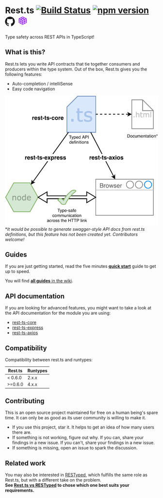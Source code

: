 # <a name="readme"></a> Rest.ts [![Build Status](https://travis-ci.org/hmil/rest.ts.svg?branch=master)](https://travis-ci.org/hmil/rest.ts) [![npm version](https://badge.fury.io/js/rest-ts-core.svg)](https://www.npmjs.com/package/rest-ts-core) [![github home](./resources/GitHub-Mark-32px.png)](https://github.com/hmil/rest.ts#readme) [![documentation](./resources/doc.png)](http://code.hmil.fr/rest.ts/index.html)

Type safety across REST APIs in TypeScript!

## What is this?

Rest.ts lets you write API contracts that tie together consumers and producers within the type system. Out of the box, Rest.ts gives you the following features:
- Auto-completion / intelliSense
- Easy code navigation

[![Overview](./resources/elevator-pitch.png)](http://code.hmil.fr/rest.ts/resources/elevator-pitch.png)  
*_It would be possible to generate swagger-style API docs from rest.ts definitions, but this feature has not been created yet. Contributors welcome!_

## Guides

If you are just getting started, read the five minutes [**quick start**](https://github.com/hmil/rest.ts/wiki/Quick-Start) guide to get up to speed.

You will find [**all guides** in the wiki](https://github.com/hmil/rest.ts/wiki).

## API documentation

If you are looking for advanced features, you might want to take a look at the API documentation for the module you are using:

- [rest-ts-core](http://code.hmil.fr/rest.ts/modules/rest_ts_core.html)
- [rest-ts-express](http://code.hmil.fr/rest.ts/modules/rest_ts_express.html)
- [rest-ts-axios](http://code.hmil.fr/rest.ts/modules/rest_ts_axios.html)

## Compatibility

Compatibility between rest.ts and runtypes:

Rest.ts  |  Runtypes
---------|----------
< 0.6.0  |  2.x.x
>=0.6.0  |  4.x.x

## Contributing

This is an open source project maintained for free on a human being's spare time. It can only be as good as its user community is willing to make it. 
- If you use this project, star it. It helps to get an idea of how many users there are.
- If something is not working, figure out why. If you can, share your findings in a new issue. If you can't, share your findings in a new issue.
- If something is missing, open an issue to spark the discussion.

## Related work

You may also be interested in [RESTyped](https://github.com/rawrmaan/restyped), which fulfills the same role as Rest.ts, but with a different take on the problem.  
**See [Rest.ts vs RESTyped](https://github.com/hmil/rest.ts/wiki/Rest.ts-vs-RESTyped) to chose which one best suits your requirements.**
